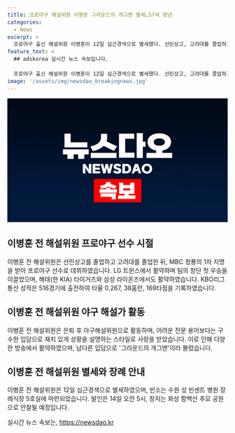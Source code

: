 ```yaml
---
title: 프로야구 해설위원 이병훈 그라운드의 개그맨 별세…57세 향년
categories:
  - News
excerpt: >
  프로야구 출신 해설위원 이병훈이 12일 심근경색으로 별세했다. 선린상고, 고려대를 졸업하고 MBC 청룡으로 지명받은 그는 LG 트윈스에서 활약하며, 90년에는 한국시리즈에서 팀의 우승을 이끌었다. KBO리그 성적은 516경기 타율 0.267, 38홈런, 169타점으로, 은퇴 후 해설위원으로 활동하며 사랑을 받았다. 재치 넘치는 입담으로 유명했는데, 12일 수원 성 빈센트 병원에서 발인식이 열릴 예정이다.
feature_text: >
  ## adskorea 실시간 뉴스 속보입니다.

  프로야구 출신 해설위원 이병훈이 12일 심근경색으로 별세했다. 선린상고, 고려대를 졸업하고 MBC 청룡으로 지명받은 그는 LG 트윈스에서 활약하며, 90년에는 한국시리즈에서 팀의 우승을 이끌었다. KBO리그 성적은 516경기 타율 0.267, 38홈런, 169타점으로, 은퇴 후 해설위원으로 활동하며 사랑을 받았다. 재치 넘치는 입담으로 유명했는데, 12일 수원 성 빈센트 병원에서 발인식이 열릴 예정이다.
image: '/assets/img/newsdao_breakingnews.jpg'
---
```


<p><img src="/assets/img/newsdao_breakingnews.jpg" alt="adskorea 속보" /></p>

<h2 data-ke-size="size26">이병훈 전 해설위원 프로야구 선수 시절</h2>

<p data-ke-size="size16">이병훈 전 해설위원은 선린상고를 졸업하고 고려대를 졸업한 뒤, MBC 청룡의 1차 지명을 받아 프로야구 선수로 데뷔하였습니다. LG 트윈스에서 활약하며 팀의 창단 첫 우승을 이끌었으며, 해태(현 KIA) 타이거즈와 삼성 라이온즈에서도 활약하였습니다. KBO리그 통산 성적은 516경기에 출전하여 타율 0.267, 38홈런, 169타점을 기록하였습니다.</p>

<h2 data-ke-size="size26">이병훈 전 해설위원 야구 해설가 활동</h2>

<p data-ke-size="size16">이병훈 전 해설위원은 은퇴 후 야구해설위원으로 활동하며, 어려운 전문 용어보다는 구수한 입담으로 재치 있게 상황을 설명하는 스타일로 사랑을 받았습니다. 이로 인해 다양한 방송에서 활약하였으며, 남다른 입담으로 '그라운드의 개그맨'이라 불렸습니다.</p>

<h2 data-ke-size="size26">이병훈 전 해설위원 별세와 장례 안내</h2>

<p data-ke-size="size16">이병훈 전 해설위원은 12일 심근경색으로 별세하였으며, 빈소는 수원 성 빈센트 병원 장례식장 5호실에 마련되었습니다. 발인은 14일 오전 5시, 장지는 화성 함백산 추모 공원으로 안찰될 예정입니다.</p>
실시간 뉴스 속보는, <a href="https://newsdao.kr" rel="dofollow">https://newsdao.kr</a>


